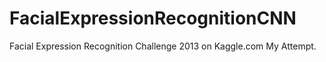 # FacialExpressionRecognitionCNN

Facial Expression Recognition Challenge 2013 on Kaggle.com
My Attempt.
